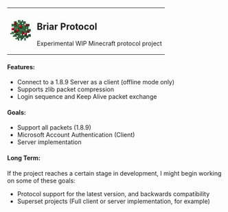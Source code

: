<table>
  <tr>
    <td>
      <img src="assets/berries.png" alt="Briar logo" width="48" height="48">
    </td>
    <td>
      <h2>Briar Protocol</h2>
      <p>Experimental WIP Minecraft protocol project</p>
      <p></p>
    </td>
  </tr>
</table>

#### Features:

- Connect to a 1.8.9 Server as a client (offline mode only)
- Supports zlib packet compression
- Login sequence and Keep Alive packet exchange
 
#### Goals:

- Support all packets (1.8.9)
- Microsoft Account Authentication (Client)
- Server implementation

#### Long Term:

If the project reaches a certain stage in development, I might begin working on some of these goals:
- Protocol support for the latest version, and backwards compatibility
- Superset projects (Full client or server implementation, for example)

